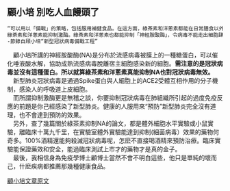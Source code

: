 ## 顧小培 別吃人血饅頭了
```markdown
“可以用以「備戰」的策略，包括服用補健食品。在這方面，綠茶素和洋蔥素都能在日常膳食以外，補充身體之不足。
綠茶素和洋蔥素能抑制激酶。綠茶素和洋蔥素也都能抑制「神經胺酸酶」，令病毒不能走出細胞肆虐，更不會在空氣中傳播。”
-節錄自頋小培“新型冠狀病毒備戰工程”
```
&ensp;&ensp;顧小培所講的神經胺酸酶(NA)是分布於流感病毒被膜上的一種糖蛋白，可以催化唾液酸水解，協助成熟流感病毒脫離宿主細胞感染新的細胞。**需注意的是冠狀病毒並沒有這種蛋白。所以就算綠茶素和洋蔥素真能抑制NA也對冠狀病毒無效。** <br>
&ensp;&ensp;新型肺炎冠狀病毒是通過Spike蛋白與人細胞上的ACE2受體互相作用的分子機制，感染人的呼吸道上皮細胞。<br>
&ensp;&ensp;而所謂抑制激酶更是無稽之談，你要抑制冠狀病毒在肺組織所引起的過度免疫反應的前題是你己經感染了新型肺炎。健康的人服用來“預防”新型肺炎完全沒有道理，也不會達到預防的效果。<br>
&ensp;&ensp;另外，查了幾篇關於綠茶素抑制NA的論文，都是體外細胞水平實驗或小鼠實驗，離臨床十萬九千里，在實驗室體外實驗能達到抑制(細菌病毒）效果的藥物何奇多。100%酒精還能夠殺滅冠狀病毒呢，怎麽不直接喝酒精來預防治療。臨床實驗能保證藥效和安全，能過臨床測試上市才的藥物才是真的金子。<br>
&ensp;&ensp;最後，我相信身為免疫學博士顧博士當然不會不明白這些，他只是單純的壞而己，什麽疾病都推薦那幾種健康食品。<br>

[顧小培文章原文](https://www.master-insight.com/%e6%96%b0%e5%9e%8b%e5%86%a0%e7%8b%80%e7%97%85%e6%af%92%e5%82%99%e6%88%b0%e5%b7%a5%e7%a8%8b/)
